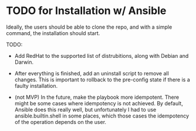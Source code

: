 # TODO for Installation w/ Ansible

Ideally, the users should be able to clone the repo, and with a simple command, the installation should start.

TODO:

- Add RedHat to the supported list of distrubitions, along with Debian and Darwin.

- After everything is finished, add an uninstall script to remove all changes. This is important to rollback to the pre-config state if there is a faulty installation.

- (not MVP) In the future, make the playbook more idempotent. There might be some cases where idempotency is not achieved. By default, Ansible does this really well, but unfortunately I had to use ansible.builtin.shell in some places, which those cases the idempotency of the operation depends on the user.

